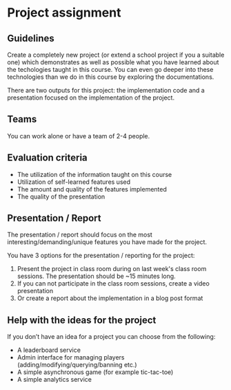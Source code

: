 # Project assignment

## Guidelines

Create a completely new project (or extend a school project if you a suitable one) which demonstrates as well as possible what you have learned about the techologies taught in this course. You can even go deeper into these technologies than we do in this course by exploring the documentations.

There are two outputs for this project: the implementation code and a presentation focused on the implementation of the project.

## Teams

You can work alone or have a team of 2-4 people.

## Evaluation criteria

- The utilization of the information taught on this course
- Utilization of self-learned features used
- The amount and quality of the features implemented
- The quality of the presentation

## Presentation / Report

The presentation / report should focus on the most interesting/demanding/unique features you have made for the project.

You have 3 options for the presentation / reporting for the project:

1. Present the project in class room during on last week's class room sessions. The presentation should be ~15 minutes long.
2. If you can not participate in the class room sessions, create a video presentation
3. Or create a report about the implementation in a blog post format

## Help with the ideas for the project

If you don’t have an idea for a project you can choose from the following:

- A leaderboard service
- Admin interface for managing players (adding/modifying/querying/banning etc.)
- A simple asynchronous game (for example tic-tac-toe)
- A simple analytics service
